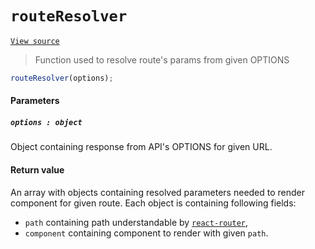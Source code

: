 # `routeResolver`
[`View source`](../../src/routeResolver)

> Function used to resolve route's params from given OPTIONS

```js
routeResolver(options);
```

#### Parameters

##### `options : object`

Object containing response from API's OPTIONS for given URL.

#### Return value

An array with objects containing resolved parameters needed to render component for given route.
Each object is containing following fields:
* `path` containing path understandable by [`react-router`](https://github.com/ReactTraining/react-router),
* `component` containing component to render with given `path`.
